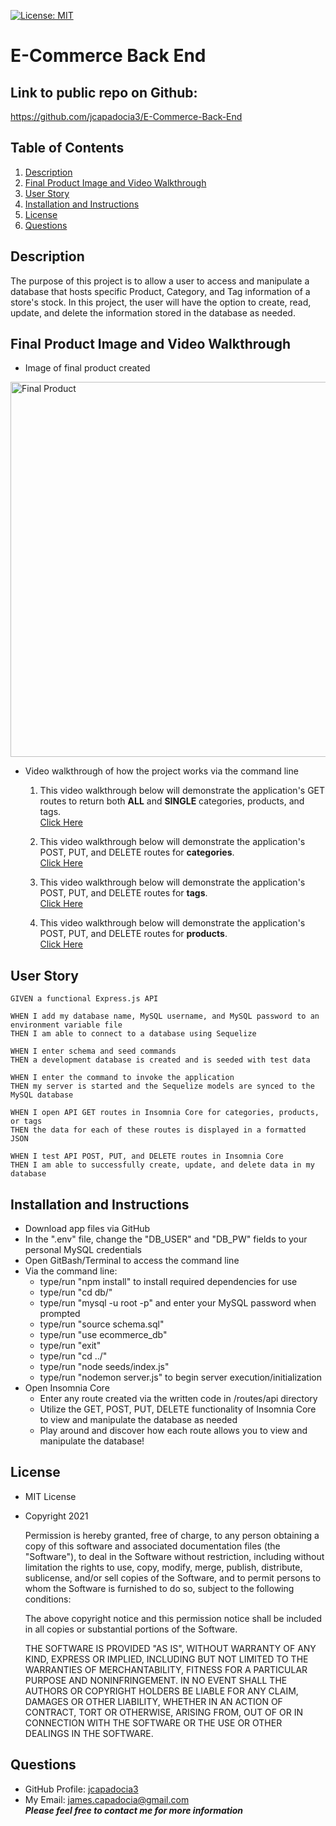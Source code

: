 [![License: MIT](https://img.shields.io/badge/License-MIT-yellow.svg)](https://opensource.org/licenses/MIT)
  
# E-Commerce Back End

## Link to public repo on Github:

https://github.com/jcapadocia3/E-Commerce-Back-End

## Table of Contents
1. [Description](#Description)
2. [Final Product Image and Video Walkthrough](#Final-Product-Image-and-Video-Walkthrough)
3. [User Story](#User-Story)
4. [Installation and Instructions](#Installation-and-Instructions)
5. [License](#License)
6. [Questions](#Questions)

## Description
The purpose of this project is to allow a user to access and manipulate a database that hosts specific Product, Category, and Tag information of a store's stock. In this project, the user will have the option to create, read, update, and delete the information stored in the database as needed.

## Final Product Image and Video Walkthrough

- Image of final product created<br>
<img src="./assets/images/imgFile" alt="Final Product" width="600">

- Video walkthrough of how the project works via the command line<br>
    1) This video walkthrough below will demonstrate the application's GET routes to return both <b>ALL</b> and <b>SINGLE</b> categories, products, and tags.<br>
<a target="_blank" href="https://watch.screencastify.com/v/eDWVQaRu4GF3181AdBqW">Click Here</a>

    2) This video walkthrough below will demonstrate the application's POST, PUT, and DELETE routes for <b>categories</b>.<br>
<a target="_blank" href="https://watch.screencastify.com/v/YHyKnbeuixLvguY5cSZv">Click Here</a>

    3) This video walkthrough below will demonstrate the application's POST, PUT, and DELETE routes for <b>tags</b>.<br>
<a target="_blank" href="https://watch.screencastify.com/v/S5aA4ikn2o7bCECFdIIn">Click Here</a>

    4) This video walkthrough below will demonstrate the application's POST, PUT, and DELETE routes for <b>products</b>.<br>
<a target="_blank" href="https://watch.screencastify.com/v/WIZTVw0ef8wiorx9YlBF">Click Here</a>

## User Story
```
GIVEN a functional Express.js API

WHEN I add my database name, MySQL username, and MySQL password to an environment variable file
THEN I am able to connect to a database using Sequelize

WHEN I enter schema and seed commands
THEN a development database is created and is seeded with test data

WHEN I enter the command to invoke the application
THEN my server is started and the Sequelize models are synced to the MySQL database

WHEN I open API GET routes in Insomnia Core for categories, products, or tags
THEN the data for each of these routes is displayed in a formatted JSON

WHEN I test API POST, PUT, and DELETE routes in Insomnia Core
THEN I am able to successfully create, update, and delete data in my database
```

## Installation and Instructions
- Download app files via GitHub
- In the ".env" file, change the "DB_USER" and "DB_PW" fields to your personal MySQL credentials
- Open GitBash/Terminal to access the command line
- Via the command line:
    - type/run "npm install" to install required dependencies for use
    - type/run "cd db/"
    - type/run "mysql -u root -p" and enter your MySQL password when prompted
    - type/run "source schema.sql"
    - type/run "use ecommerce_db"
    - type/run "exit"
    - type/run "cd ../"
    - type/run "node seeds/index.js"
    - type/run "nodemon server.js" to begin server execution/initialization
- Open Insomnia Core
    - Enter any route created via the written code in /routes/api directory
    - Utilize the GET, POST, PUT, DELETE functionality of Insomnia Core to view and manipulate the database as needed
    - Play around and discover how each route allows you to view and manipulate the database!

## License
- MIT License
- Copyright 2021

    Permission is hereby granted, free of charge, to any person obtaining a copy of this software and associated documentation files (the "Software"), to deal in the Software without restriction, including without limitation the rights to use, copy, modify, merge, publish, distribute, sublicense, and/or sell copies of the Software, and to permit persons to whom the Software is furnished to do so, subject to the following conditions:
    
    The above copyright notice and this permission notice shall be included in all copies or substantial portions of the Software.
    
    THE SOFTWARE IS PROVIDED "AS IS", WITHOUT WARRANTY OF ANY KIND, EXPRESS OR IMPLIED, INCLUDING BUT NOT LIMITED TO THE WARRANTIES OF MERCHANTABILITY, FITNESS FOR A PARTICULAR PURPOSE AND NONINFRINGEMENT. IN NO EVENT SHALL THE AUTHORS OR COPYRIGHT HOLDERS BE LIABLE FOR ANY CLAIM, DAMAGES OR OTHER LIABILITY, WHETHER IN AN ACTION OF CONTRACT, TORT OR OTHERWISE, ARISING FROM, OUT OF OR IN CONNECTION WITH THE SOFTWARE OR THE USE OR OTHER DEALINGS IN THE SOFTWARE.

## Questions
- GitHub Profile: <a href="https://github.com/jcapadocia3">jcapadocia3</a><br>
- My Email: james.capadocia@gmail.com<br>
***Please feel free to contact me for more information***